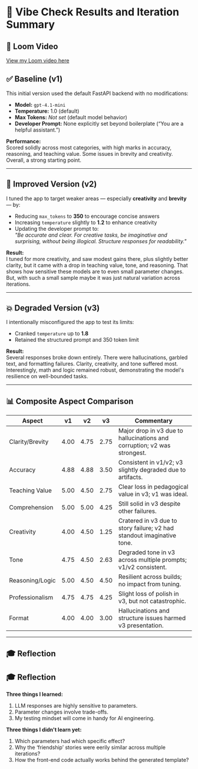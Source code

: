 
# 🧪 Vibe Check Results and Iteration Summary

## 🎥 Loom Video
[View my Loom video here](https://www.loom.com/share/d6e99c269d4245e0a48db286a9cabf1e?sid=2383b87a-3a30-41f2-82de-cb8c7b2dbdaf)


## ✅ Baseline (v1)

This initial version used the default FastAPI backend with no modifications:
- **Model:** `gpt-4.1-mini`
- **Temperature:** 1.0 (default)
- **Max Tokens:** *Not set* (default model behavior)
- **Developer Prompt:** None explicitly set beyond boilerplate (“You are a helpful assistant.”)

**Performance:**  
Scored solidly across most categories, with high marks in accuracy, reasoning, and teaching value. Some issues in brevity and creativity. Overall, a strong starting point.

---

## 🔧 Improved Version (v2)

I tuned the app to target weaker areas — especially **creativity** and **brevity** — by:

- Reducing `max_tokens` to **350** to encourage concise answers
- Increasing `temperature` slightly to **1.2** to enhance creativity
- Updating the developer prompt to:  
  _"Be accurate and clear. For creative tasks, be imaginative and surprising, without being illogical. Structure responses for readability."_

**Result:**  
I tuned for more creativity, and saw modest gains there, plus slightly better clarity, but it came with a drop in teaching value, tone, and reasoning. That shows how sensitive these models are to even small parameter changes. But, with such a small sample maybe it was just natural variation across iterations.

---

## 💥 Degraded Version (v3)

I intentionally misconfigured the app to test its limits:

- Cranked `temperature` up to **1.8**
- Retained the structured prompt and 350 token limit

**Result:**  
Several responses broke down entirely. There were hallucinations, garbled text, and formatting failures. Clarity, creativity, and tone suffered most. Interestingly, math and logic remained robust, demonstrating the model's resilience on well-bounded tasks.

---

## 📊 Composite Aspect Comparison

| Aspect           | v1  | v2  | v3  | Commentary |
|------------------|-----|-----|-----|------------|
| Clarity/Brevity  | 4.00 | 4.75 | 2.75 | Major drop in v3 due to hallucinations and corruption; v2 was strongest. |
| Accuracy         | 4.88 | 4.88 | 3.50 | Consistent in v1/v2; v3 slightly degraded due to artifacts. |
| Teaching Value   | 5.00 | 4.50 | 2.75 | Clear loss in pedagogical value in v3; v1 was ideal. |
| Comprehension    | 5.00 | 5.00 | 4.25 | Still solid in v3 despite other failures. |
| Creativity       | 4.00 | 4.50 | 1.25 | Cratered in v3 due to story failure; v2 had standout imaginative tone. |
| Tone             | 4.75 | 4.50 | 2.63 | Degraded tone in v3 across multiple prompts; v1/v2 consistent. |
| Reasoning/Logic  | 5.00 | 4.50 | 4.50 | Resilient across builds; no impact from tuning. |
| Professionalism  | 4.75 | 4.75 | 4.25 | Slight loss of polish in v3, but not catastrophic. |
| Format           | 4.00 | 4.00 | 3.00 | Hallucinations and structure issues harmed v3 presentation. |

---

## 🎓 Reflection

## 🎓 Reflection

**Three things I learned:**
1. LLM responses are highly sensitive to parameters.
2. Parameter changes involve trade-offs.
3. My testing mindset will come in handy for AI engineering.

**Three things I didn't learn yet:**
1. Which parameters had which specific effect?
2. Why the ‘friendship’ stories were eerily similar across multiple iterations?
3. How the front-end code actually works behind the generated template?
